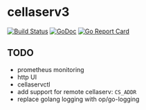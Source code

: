 # cellaserv3

[![Build Status](https://travis-ci.com/evolutek/cellaserv3.svg?branch=master)](https://travis-ci.com/evolutek/cellaserv3)
[![GoDoc](https://godoc.org/github.com/evolutek/cellaserv3?status.svg)](https://godoc.org/github.com/evolutek/cellaserv3)
[![Go Report Card](https://goreportcard.com/badge/github.com/evolutek/cellaserv3)](https://goreportcard.com/report/github.com/evolutek/cellaserv3)

## TODO

* prometheus monitoring
* http UI
* cellaservctl
* add support for remote cellaserv: `CS_ADDR`
* replace golang logging with op/go-logging
